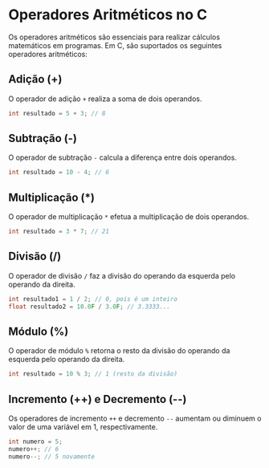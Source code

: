 # Operadores Aritméticos no C

Os operadores aritméticos são essenciais para realizar cálculos matemáticos em programas. Em C, são suportados os seguintes operadores aritméticos:

## Adição (+)

O operador de adição `+` realiza a soma de dois operandos.

```c
int resultado = 5 + 3; // 8
```

## Subtração (-)

O operador de subtração `-` calcula a diferença entre dois operandos.

```c
int resultado = 10 - 4; // 6
```

## Multiplicação (*)

O operador de multiplicação `*` efetua a multiplicação de dois operandos.

```c
int resultado = 3 * 7; // 21
```

## Divisão (/)

O operador de divisão `/` faz a divisão do operando da esquerda pelo operando da direita.

```c
int resultado1 = 1 / 2; // 0, pois é um inteiro
float resultado2 = 10.0F / 3.0F; // 3.3333...
```

## Módulo (%)

O operador de módulo `%` retorna o resto da divisão do operando da esquerda pelo operando da direita.

```c
int resultado = 10 % 3; // 1 (resto da divisão)
```

## Incremento (++) e Decremento (--)

Os operadores de incremento `++` e decremento `--` aumentam ou diminuem o valor de uma variável em 1, respectivamente.

```c
int numero = 5;
numero++; // 6
numero--; // 5 novamente
```